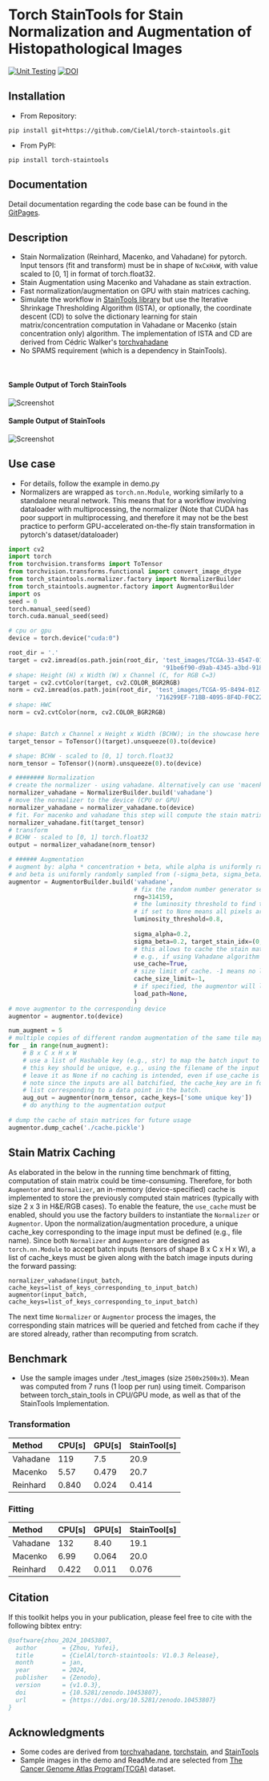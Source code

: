 # Torch StainTools for Stain Normalization and Augmentation of Histopathological Images

[![Unit Testing](https://github.com/CielAl/torch-staintools/actions/workflows/unittest.yml/badge.svg?branch=main)](https://github.com/CielAl/torch-staintools/actions/workflows/unittest.yml)
[![DOI](https://zenodo.org/badge/679661478.svg)](https://zenodo.org/doi/10.5281/zenodo.10453806)

## Installation

* From Repository:

`pip install git+https://github.com/CielAl/torch-staintools.git`

* From PyPI:

`pip install torch-staintools`

## Documentation
Detail documentation regarding the code base can be found in the [GitPages](https://cielal.github.io/torch-staintools/).

## Description
* Stain Normalization (Reinhard, Macenko, and Vahadane) for pytorch. Input tensors (fit and transform) must be in shape of `NxCxHxW`, with value scaled to [0, 1] in format of torch.float32.
* Stain Augmentation using Macenko and Vahadane as stain extraction.
* Fast normalization/augmentation on GPU with stain matrices caching.
* Simulate the workflow in [StainTools library](https://github.com/Peter554/StainTools) but use the Iterative Shrinkage Thresholding Algorithm (ISTA), or optionally, the coordinate descent (CD) to solve the dictionary learning for stain matrix/concentration computation in Vahadane or Macenko (stain concentration only) algorithm. The implementation of ISTA and CD are derived from Cédric Walker's [torchvahadane](https://github.com/cwlkr/torchvahadane)
* No SPAMS requirement (which is a dependency in StainTools).

<br />

#### Sample Output of Torch StainTools
![Screenshot](https://raw.githubusercontent.com/CielAl/torch-staintools/main/showcases/sample_out.png)

#### Sample Output of StainTools
![Screenshot](https://raw.githubusercontent.com/CielAl/torch-staintools/main/showcases/sample_out_staintools.png)

## Use case
* For details, follow the example in demo.py
* Normalizers are wrapped as `torch.nn.Module`, working similarly to a standalone neural network. This means that for a workflow involving dataloader with multiprocessing, the normalizer
  (Note that CUDA has poor support in multiprocessing, and therefore it may not be the best practice to perform GPU-accelerated on-the-fly stain transformation in pytorch's dataset/dataloader)


```python
import cv2
import torch
from torchvision.transforms import ToTensor
from torchvision.transforms.functional import convert_image_dtype
from torch_staintools.normalizer.factory import NormalizerBuilder
from torch_staintools.augmentor.factory import AugmentorBuilder
import os
seed = 0
torch.manual_seed(seed)
torch.cuda.manual_seed(seed)

# cpu or gpu
device = torch.device("cuda:0")

root_dir = '.'
target = cv2.imread(os.path.join(root_dir, 'test_images/TCGA-33-4547-01Z-00-DX7.'
                                           '91be6f90-d9ab-4345-a3bd-91805d9761b9_8270_5932_0.png'))
# shape: Height (H) x Width (W) x Channel (C, for RGB C=3)
target = cv2.cvtColor(target, cv2.COLOR_BGR2RGB)
norm = cv2.imread(os.path.join(root_dir, 'test_images/TCGA-95-8494-01Z-00-DX1.'
                                         '716299EF-71BB-4095-8F4D-F0C2252CE594_5932_5708_0.png'))
# shape: HWC
norm = cv2.cvtColor(norm, cv2.COLOR_BGR2RGB)


# shape: Batch x Channel x Height x Width (BCHW); in the showcase here batch size is 1 (B=1) - scaled to [0, 1] torch.float32
target_tensor = ToTensor()(target).unsqueeze(0).to(device)

# shape: BCHW - scaled to [0, 1] torch.float32
norm_tensor = ToTensor()(norm).unsqueeze(0).to(device)

# ######## Normalization
# create the normalizer - using vahadane. Alternatively can use 'macenko' or 'reinhard'.
normalizer_vahadane = NormalizerBuilder.build('vahadane')
# move the normalizer to the device (CPU or GPU)
normalizer_vahadane = normalizer_vahadane.to(device)
# fit. For macenko and vahadane this step will compute the stain matrix and concentration
normalizer_vahadane.fit(target_tensor)
# transform
# BCHW - scaled to [0, 1] torch.float32
output = normalizer_vahadane(norm_tensor)

# ###### Augmentation
# augment by: alpha * concentration + beta, while alpha is uniformly randomly sampled from (1 - sigma_alpha, 1 + sigma_alpha),
# and beta is uniformly randomly sampled from (-sigma_beta, sigma_beta).
augmentor = AugmentorBuilder.build('vahadane',
                                   # fix the random number generator seed for reproducibility.
                                   rng=314159,
                                   # the luminosity threshold to find the tissue region to augment
                                   # if set to None means all pixels are treated as tissue
                                   luminosity_threshold=0.8,
                                   
                                   sigma_alpha=0.2,
                                   sigma_beta=0.2, target_stain_idx=(0, 1),
                                   # this allows to cache the stain matrix if it's too time-consuming to recompute.
                                   # e.g., if using Vahadane algorithm
                                   use_cache=True,
                                   # size limit of cache. -1 means no limit (stain matrix is often small in size, e.g., 2 x 3)
                                   cache_size_limit=-1,
                                   # if specified, the augmentor will load the cached stain matrices from file system.
                                   load_path=None,
                                   )
# move augmentor to the corresponding device
augmentor = augmentor.to(device)

num_augment = 5
# multiple copies of different random augmentation of the same tile may be generated
for _ in range(num_augment):
    # B x C x H x W
    # use a list of Hashable key (e.g., str) to map the batch input to its corresponding stain matrix in cache.
    # this key should be unique, e.g., using the filename of the input tile.
    # leave it as None if no caching is intended, even if use_cache is enabled.
    # note since the inputs are all batchified, the cache_key are in form of a list, with each element in the 
    # list corresponding to a data point in the batch.
    aug_out = augmentor(norm_tensor, cache_keys=['some unique key'])
    # do anything to the augmentation output
    
# dump the cache of stain matrices for future usage
augmentor.dump_cache('./cache.pickle')
```
## Stain Matrix Caching
As elaborated in the below in the running time benchmark of fitting, computation of stain matrix could be time-consuming.
Therefore, for both `Augmentor` and `Normalizer`, an in-memory (device-specified) cache is implemented to store the previously computed stain matrices (typically with size 2 x 3 in H&E/RGB cases).
To enable the feature, the `use_cache` must be enabled, should you use the factory builders to instantiate the `Normalizer` or `Augmentor`.
Upon the normalization/augmentation procedure, a unique cache_key corresponding to the image input must be defined (e.g., file name).
Since both `Normalizer` and `Augmentor` are designed as `torch.nn.Module` to accept batch inputs (tensors of shape B x C x H x W), a list of cache_keys must be given along with the batch image
inputs during the forward passing:
```
normalizer_vahadane(input_batch, cache_keys=list_of_keys_corresponding_to_input_batch)
augmentor(input_batch, cache_keys=list_of_keys_corresponding_to_input_batch)

```
The next time `Normalizer` or `Augmentor` process the images, the corresponding stain matrices will be queried and fetched from cache if they are stored already, rather than recomputing from scratch.


## Benchmark
* Use the sample images under ./test_images (size `2500x2500x3`). Mean was computed from 7 runs (1 loop per run) using
timeit. Comparison between torch_stain_tools in CPU/GPU mode, as well as that of the StainTools Implementation.

### Transformation

| Method   | CPU[s] | GPU[s] | StainTool[s] |
|:---------|:-------|:-------|:-------------| 
| Vahadane | 119    | 7.5    | 20.9         |  
| Macenko  | 5.57   | 0.479  | 20.7         |
| Reinhard | 0.840  | 0.024  | 0.414        |  

### Fitting
| Method   | CPU[s] | GPU[s] | StainTool[s] |
|:---------|:-------|:-------|:-------------| 
| Vahadane | 132    | 8.40   | 19.1         |  
| Macenko  | 6.99   | 0.064  | 20.0         |
| Reinhard | 0.422  | 0.011  | 0.076        |  

## Citation
If this toolkit helps you in your publication, please feel free to cite with the following bibtex entry:
```bibtex
@software{zhou_2024_10453807,
  author       = {Zhou, Yufei},
  title        = {CielAl/torch-staintools: V1.0.3 Release},
  month        = jan,
  year         = 2024,
  publisher    = {Zenodo},
  version      = {v1.0.3},
  doi          = {10.5281/zenodo.10453807},
  url          = {https://doi.org/10.5281/zenodo.10453807}
}
```

## Acknowledgments
* Some codes are derived from [torchvahadane](https://github.com/cwlkr/torchvahadane), [torchstain](https://github.com/EIDOSLAB/torchstain), and [StainTools](https://github.com/Peter554/StainTools)
* Sample images in the demo and ReadMe.md are selected from [The Cancer Genome Atlas Program(TCGA)](https://www.cancer.gov/ccg/research/genome-sequencing/tcga) dataset.
